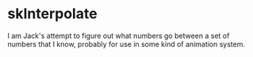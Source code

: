 # skInterpolate

I am Jack's attempt to figure out what numbers go between a set of
numbers that I know, probably for use in some kind of animation system.

